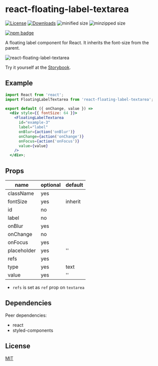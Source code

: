 # react-floating-label-textarea


[![License][license-image]][license-url]
[![Downloads][downloads-image]][downloads-url]
![minified size](https://badgen.net/bundlephobia/min/react-floating-label-textarea)
![minzipped size](https://badgen.net/bundlephobia/minzip/react-floating-label-textarea)

[![npm badge][npm-badge-png]][package-url]

A floating label component for React. It inherits the font-size from the parent.

![react-floating-label-textarea](floating-label-textarea.gif)

Try it yourself at the [Storybook](http://blog.cymen.org/react-floating-label-textarea).

## Example

```jsx
import React from 'react';
import FloatingLabelTextarea from 'react-floating-label-textarea';

export default ({ onChange, value }) =>
  <div style={{ fontSize: 64 }}>
    <FloatingLabelTextarea
      id="example-3"
      label="label"
      onBlur={action('onBlur')}
      onChange={action('onChange')}
      onFocus={action('onFocus')}
      value={value}
    />
  </div>;
```

## Props

| name         | optional | default    |
|--------------|----------|------------|
| className    | yes	  |            |
| fontSize     | yes      | inherit    |
| id           | no       |            |
| label        | no       |            |
| onBlur       | yes      |            |
| onChange     | no       |            |
| onFocus      | yes      |            |
| placeholder  | yes      | ''         |
| refs         | yes      |            |
| type         | yes      | text       |
| value        | yes      | ''         |

* `refs` is set as `ref` prop on `textarea`

## Dependencies

Peer dependencies:

* react
* styled-components

## License

[MIT](LICENSE)

[package-url]: https://npmjs.org/package/react-floating-label-textarea
[npm-version-svg]: http://versionbadg.es/cymen/react-floating-label-textarea.svg
[npm-badge-png]: https://nodei.co/npm/react-floating-label-textarea.png?downloads=true&stars=true
[license-image]: http://img.shields.io/npm/l/react-floating-label-textarea.svg
[license-url]: LICENSE
[downloads-image]: http://img.shields.io/npm/dm/react-floating-label-textarea.svg
[downloads-url]: http://npm-stat.com/charts.html?package=react-floating-label-textarea
